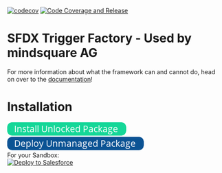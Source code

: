 [![codecov](https://codecov.io/gh/dschibster/sfdx-trigger-factory/branch/master/graph/badge.svg?token=WPU1N1CNE8)](https://codecov.io/gh/dschibster/sfdx-trigger-factory)
[![Code Coverage and Release](https://github.com/dschibster/sfdx-trigger-factory/actions/workflows/deployment.yml/badge.svg)](https://github.com/dschibster/sfdx-trigger-factory/actions/workflows/deployment.yml)


# SFDX Trigger Factory - Used by mindsquare AG

For more information about what the framework can and cannot do, head on over to the [documentation](https://dschibster.github.io/sfdx-trigger-factory)!
# Installation
<div>
<span><a href="https://login.salesforce.com/packaging/installPackage.apexp?p0=04t09000000ikaqAAA">
  <img alt="Deploy to Salesforce"
       src="https://github.com/dschibster/sfdx-trigger-factory/blob/master/resources/button_install-unlocked-package.png" >
</a>
<span>
<a href="https://githubsfdeploy.herokuapp.com">
  <img alt="Deploy to Salesforce"
       src="https://github.com/dschibster/sfdx-trigger-factory/blob/master/resources/button_deploy-unmanaged-package.png" >
</a>
</span>
<div>
For your Sandbox:
  <div><span>
    <a href="https://test.salesforce.com/packaging/installPackage.apexp?p0=04t09000000ikaqAAA">
  <img alt="Deploy to Salesforce"
       src="https://github.com/dschibster/ms-triggerframework/blob/master/resources/button_install-unlocked-package.png">
</a></span><div>

